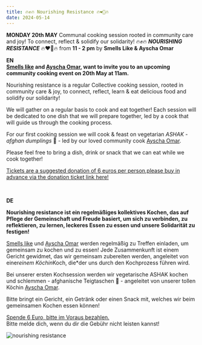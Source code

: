 ```yaml
---
title: 🔥✊🔥 Nourishing Resistance 🔥❤️‍🔥🔥 
date: 2024-05-14
---
```


**MONDAY 20th MAY** Communal cooking session rooted in community care and joy! To connect, reflect & solidify our solidarity! 🔥✊🔥 ***NOURISHING RESISTANCE*** 🔥❤️‍🔥🔥 from **11 - 2 pm** by **Smells Like & Ayscha Omar**

**EN**
<br>
**<a href="https://www.instagram.com/smells__like" target="_blank">Smells like</a> and <a href="https://www.instagram.com/ayschotthesheriff/">Ayscha Omar</a>, want to invite you to an upcoming community cooking event  on 20th May at 11am.**

Nourishing resistance is a regular Collective cooking session, rooted in community care & joy, to connect, reflect, learn & eat delicious food and solidify our solidarity!

We will gather on a regular basis to cook and eat together! Each session will be dedicated to one dish that we will prepare together, led by a cook that will guide us through the cooking process.

For our first cooking session we will cook & feast on vegetarian *ASHAK - afghan dumplings* 🥟 - led by our loved community cook <a href="https://www.instagram.com/ayschotthesheriff/">Ayscha Omar</a>. 

Please feel free to bring a dish, drink or snack that we can eat while we cook together!  

<a href="https://www.eventbrite.de/e/nourishing-resistance-tickets-904347576947?aff=oddtdtcreator">Tickets are a suggested donation of 6 euros per person,please buy in advance via the donation ticket link here!</a>


<br>

**DE**
<br>

**Nourishing resistance ist ein regelmäßiges kollektives Kochen, das auf Pflege der Gemeinschaft und Freude basiert, um sich zu verbinden, zu reflektieren, zu lernen, leckeres Essen zu essen und unsere Solidarität zu festigen!**

<a href="https://www.instagram.com/smells__like">Smells like</a> und <a href="https://www.instagram.com/ayschotthesheriff/">Ayscha Omar</a> werden regelmäßig zu Treffen einladen, um gemeinsam zu kochen und zu essen! Jede Zusammenkunft ist einem Gericht gewidmet, das wir gemeinsam zubereiten werden, angeleitet von einer*einem Köchin*Koch, die*der uns durch den Kochprozess führen wird.

Bei unserer ersten Kochsession werden wir vegetarische ASHAK kochen und schlemmen - afghanische Teigtaschen 🥟 - angeleitet von unserer tollen Köchin <a href="https://www.instagram.com/ayschotthesheriff/">Ayscha Omar</a>. 

Bitte bringt ein Gericht, ein Getränk oder einen Snack mit, welches wir beim gemeinsamen Kochen essen können!  

<a href="https://www.eventbrite.de/e/nourishing-resistance-tickets-904347576947?aff=oddtdtcreator">Spende 6 Euro, bitte im Voraus bezahlen.</a>
<br> Bitte melde dich, wenn du dir die Gebühr nicht leisten kannst!



![nourishing resistance](https://github.com/brennovich/feuerundflamme.xyz/assets/115560099/a4bb7172-4926-4ba9-8e9e-e8a63b4c10b1)
